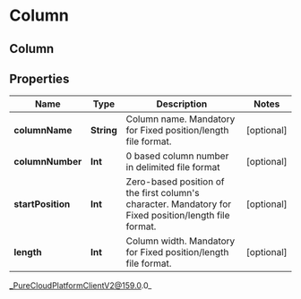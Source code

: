 # Column

## Column

## Properties

|Name | Type | Description | Notes|
|------------ | ------------- | ------------- | -------------|
| **columnName** | **String** | Column name. Mandatory for Fixed position/length file format. | [optional] |
| **columnNumber** | **Int** | 0 based column number in delimited file format | [optional] |
| **startPosition** | **Int** | Zero-based position of the first column&#39;s character. Mandatory for Fixed position/length file format. | [optional] |
| **length** | **Int** | Column width. Mandatory for Fixed position/length file format. | [optional] |



_PureCloudPlatformClientV2@159.0.0_
